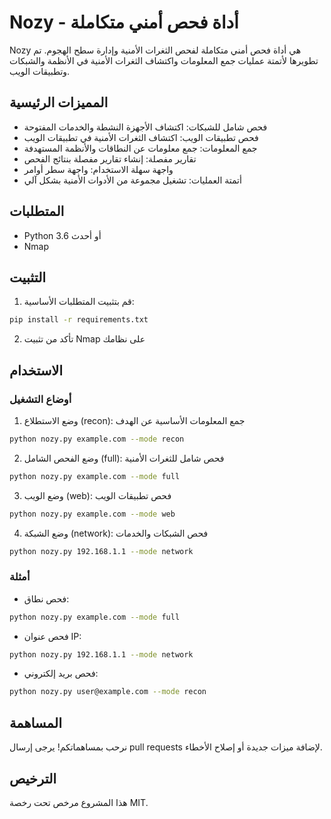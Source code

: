 # Nozy - أداة فحص أمني متكاملة

Nozy هي أداة فحص أمني متكاملة لفحص الثغرات الأمنية وإدارة سطح الهجوم. تم تطويرها لأتمتة عمليات جمع المعلومات واكتشاف الثغرات الأمنية في الأنظمة والشبكات وتطبيقات الويب.

## المميزات الرئيسية

- فحص شامل للشبكات: اكتشاف الأجهزة النشطة والخدمات المفتوحة
- فحص تطبيقات الويب: اكتشاف الثغرات الأمنية في تطبيقات الويب
- جمع المعلومات: جمع معلومات عن النطاقات والأنظمة المستهدفة
- تقارير مفصلة: إنشاء تقارير مفصلة بنتائج الفحص
- واجهة سهلة الاستخدام: واجهة سطر أوامر
- أتمتة العمليات: تشغيل مجموعة من الأدوات الأمنية بشكل آلي

## المتطلبات

- Python 3.6 أو أحدث
- Nmap

## التثبيت

1. قم بتثبيت المتطلبات الأساسية:
```bash
pip install -r requirements.txt
```

2. تأكد من تثبيت Nmap على نظامك

## الاستخدام

### أوضاع التشغيل

1. وضع الاستطلاع (recon): جمع المعلومات الأساسية عن الهدف
```bash
python nozy.py example.com --mode recon
```

2. وضع الفحص الشامل (full): فحص شامل للثغرات الأمنية
```bash
python nozy.py example.com --mode full
```

3. وضع الويب (web): فحص تطبيقات الويب
```bash
python nozy.py example.com --mode web
```

4. وضع الشبكة (network): فحص الشبكات والخدمات
```bash
python nozy.py 192.168.1.1 --mode network
```

### أمثلة

- فحص نطاق:
```bash
python nozy.py example.com --mode full
```

- فحص عنوان IP:
```bash
python nozy.py 192.168.1.1 --mode network
```

- فحص بريد إلكتروني:
```bash
python nozy.py user@example.com --mode recon
```

## المساهمة

نرحب بمساهماتكم! يرجى إرسال pull requests لإضافة ميزات جديدة أو إصلاح الأخطاء.

## الترخيص

هذا المشروع مرخص تحت رخصة MIT.